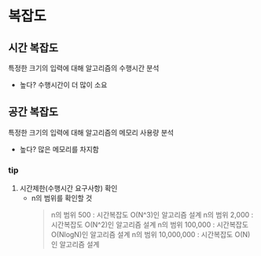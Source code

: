 # 복잡도

## 시간 복잡도

특정한 크기의 입력에 대해 알고리즘의 수행시간 분석

- 높다? 수행시간이 더 많이 소요

## 공간 복잡도

특정한 크기의 입력에 대해 알고리즘의 메모리 사용량 분석

- 높다? 많은 메모리를 차지함

### tip

1. 시간제한(수행시간 요구사항) 확인
   - n의 범위를 확인할 것
     > n의 범위 500 : 시간복잡도 O(N^3)인 알고리즘 설계
     > n의 범위 2,000 : 시간복잡도 O(N^2)인 알고리즘 설계
     > n의 범위 100,000 : 시간복잡도 O(NlogN)인 알고리즘 설계
     > n의 범위 10,000,000 : 시간복잡도 O(N)인 알고리즘 설계
